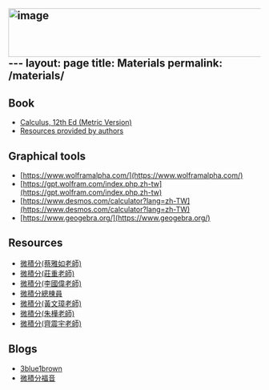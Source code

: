 <img width="3038" height="97" alt="image" src="https://github.com/user-attachments/assets/f2ccf606-b9a2-4b66-a489-0ffbc16bb3fd" />---
layout: page
title: Materials
permalink: /materials/
---

<!---{% include image.html url="/_images/cover2.jpg" width=175 align="right" %}--->

## Book

* [Calculus, 12th Ed (Metric Version)](https://www.tunghua.com.tw/portal_c1_cnt_page.php?owner_num=c1_81363&button_num=c1&folder_id=100728&cnt_id=677157&search_word=&up_page=)
* [Resources provided by authors](https://www.calcview.com/calculus-12e/P/1/#CVV_NJtWMN2d6ck)

## Graphical tools
* [https://www.wolframalpha.com/](https://www.wolframalpha.com/)
* [https://gpt.wolfram.com/index.php.zh-tw](https://gpt.wolfram.com/index.php.zh-tw)
* [https://www.desmos.com/calculator?lang=zh-TW](https://www.desmos.com/calculator?lang=zh-TW)
* [https://www.geogebra.org/](https://www.geogebra.org/)

## Resources
* [微積分(蔡雅如老師)](https://www.youtube.com/channel/UC1T7X8YcmtKpJ-vwtQk3DbA/playlists)
* [微積分(莊重老師)](https://www.youtube.com/playlist?list=PL36601F252C5D7332)
* [微積分(李國偉老師)](https://sites.google.com/gm.ncue.edu.tw/calculus/%E9%A6%96%E9%A0%81)
* [微積分總棟員](https://sites.google.com/site/calculusteaching/home/calculus?authuser=0)
* [微積分(黃文璋老師)](https://www.stat.nuk.edu.tw/cbme/math/calculus/)
* [微積分(朱樺老師)](http://www.math.ntu.edu.tw/~hchu/Calculus/)
* [微積分(齊震宇老師)](http://ocw.aca.ntu.edu.tw/ntu-ocw/ocw/cou/104S115)

## Blogs
* [3blue1brown](https://www.3blue1brown.com/topics/calculus)
* [微積分福音](http://calcgospel.top/)
